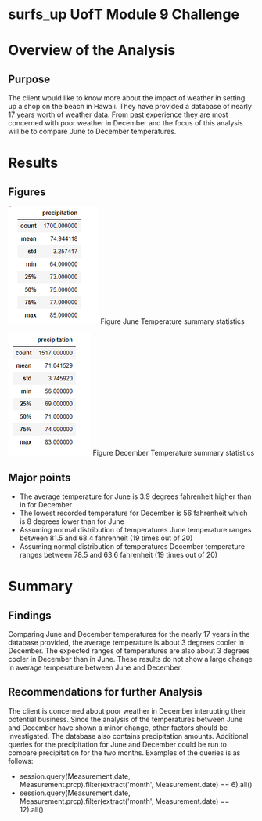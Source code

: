 # surfs_up UofT Module 9 Challenge

# Overview of the Analysis
## Purpose
The client would like to know more about the impact of weather in setting up a shop on the beach in Hawaii. They have provided a database of nearly 17 years worth of weather data. From past experience they are most concerned with poor weather in December and  the focus of this analysis will be to compare June to December temperatures.

# Results
## Figures
!["June temp summmary"](Resources/June_temp_summary.png)
Figure June Temperature summary statistics

!["December temp summary"](Resources/Dec_temp_summary.png)
Figure December Temperature summary statistics

## Major points
- The average temperature for June is 3.9 degrees fahrenheit higher than in for December
- The lowest recorded temperature for December is 56 fahrenheit which is 8 degrees lower than for June
- Assuming normal distribution of temperatures June temperature ranges between 81.5 and 68.4 fahrenheit (19 times out of 20)
- Assuming normal distribution of temperatures December temperature ranges between 78.5 and 63.6 fahrenheit (19 times out of 20)

# Summary
## Findings

Comparing June and December temperatures for the nearly 17 years in the database provided, the average temperature is about 3 degrees cooler in December. The expected ranges of temperatures are also about 3 degrees cooler in December than in June. These results do not show a large change in average temperature between June and December.

## Recommendations for further Analysis

The client is concerned about poor weather in December interupting their potential business. Since the analysis of the temperatures between June and December have shown a minor change, other factors should be investigated. The database also contains precipitation amounts. Additional queries for the precipitation for June and December could be run to compare precipitation for the two months. Examples of the queries is as follows:

- session.query(Measurement.date, Measurement.prcp).filter(extract('month', Measurement.date) == 6).all()
- session.query(Measurement.date, Measurement.prcp).filter(extract('month', Measurement.date) == 12).all()